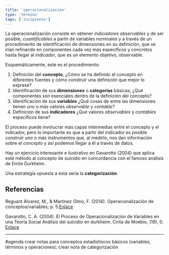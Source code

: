 ```yaml
---
title: 'operacionalización'
type: 'término'
tags: ['incipiente']
---
```


La operacionalización consiste en obtener *indicadores observables* y de ser posible, *cuantificables* a partir de variables nominales y a través de un procedimiento de identificación de dimensiones en su definición, que se irían refinando en componentes cada vez más específicos y concretos hasta llegar al *indicador*, que es un elemento objetivo, observable.

Esquemáticamente, este es el procedimiento:

1. Definición del **concepto**, ¿Cómo se ha definido el concepto en diferentes fuentes y cómo construir una definición que mejor lo exprese?
2. Identificación de sus **dimensiones** o **categorías** básicas, ¿Qué componentes son esenciales dentro de la definición del concepto?
3. Identificación de sus **variables** ¿Qué cosas de entre las dimensiones tienen uno o más valores *observable* y *contable*?
4. Definición de sus **indicadores** ¿Qué valores *observables* y *contables* específicos tiene?

El proceso puede involucrar más capas intermedias entre el concepto y el indicador, pero lo importante es que a partir del indicador es posible construir uno o más instrumentos que, al medirlo, nos dan información sobre el *concepto* y así podemos llegar a él a través de datos.

Hay un ejercicio interesante e ilustrativo en Gavarotto (2004) que aplica este método al concepto de *suicidio* en concordancia con el famoso análisis de Emile Durkheim.

Una estrategia opuesta a esta sería la **categorización**.

## Referencias

Reguant Álvarez, M., & Martínez Olmo, F. (2014). Operacionalización de conceptos/variables; p. 5.[Enlace](http://diposit.ub.edu/dspace/handle/2445/57883)

Gavarotto, C. A. (2004). El Proceso de Operacionalización de Variables en una Teoría Social Análisis del suicidio en durkheim. Cinta de Moebio, (19), 0. [Enlace](https://www.redalyc.org/pdf/101/10101901.pdf)

---
#agenda crear notas para conceptos estadístiscos básicos (variables, términos y operaciones); crear nota de categorización